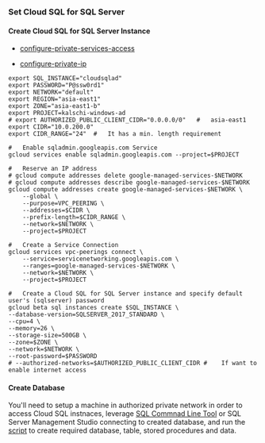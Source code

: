 ### Set Cloud SQL for SQL Server

####    Create Cloud SQL for SQL Server Instance

* [configure-private-services-access](https://cloud.google.com/sql/docs/sqlserver/configure-private-services-access?hl=zh-TW)

* [configure-private-ip](https://cloud.google.com/sql/docs/sqlserver/configure-private-ip?hl=zh-TW)

```shell
export SQL_INSTANCE="cloudsqlad"
export PASSWORD="P@ssw0rd1"
export NETWORK="default"
export REGION="asia-east1"
export ZONE="asia-east1-b"
export PROJECT=kalschi-windows-ad
# export AUTHORIZED_PUBLIC_CLIENT_CIDR="0.0.0.0/0"   #   asia-east1
export CIDR="10.0.200.0"
export CIDR_RANGE="24"  #   It has a min. length requirement

#   Enable sqladmin.googleapis.com Service
gcloud services enable sqladmin.googleapis.com --project=$PROJECT

#   Reserve an IP address
# gcloud compute addresses delete google-managed-services-$NETWORK
# gcloud compute addresses describe google-managed-services-$NETWORK
gcloud compute addresses create google-managed-services-$NETWORK \
    --global \
    --purpose=VPC_PEERING \
    --addresses=$CIDR \
    --prefix-length=$CIDR_RANGE \
    --network=$NETWORK \
    --project=$PROJECT

#   Create a Service Connection
gcloud services vpc-peerings connect \
    --service=servicenetworking.googleapis.com \
    --ranges=google-managed-services-$NETWORK \
    --network=$NETWORK \
    --project=$PROJECT

#   Create a Cloud SQL for SQL Server instance and specify default user's (sqlserver) password
gcloud beta sql instances create $SQL_INSTANCE \
--database-version=SQLSERVER_2017_STANDARD \
--cpu=4 \
--memory=26 \
--storage-size=500GB \
--zone=$ZONE \
--network=$NETWORK \
--root-password=$PASSWORD 
# --authorized-networks=$AUTHORIZED_PUBLIC_CLIENT_CIDR #    If want to enable internet access
```

####    Create Database

You'll need to setup a machine in authorized private network in order to access Cloud SQL instnaces, leverage [SQL Commnad Line Tool](https://docs.microsoft.com/zh-tw/sql/linux/sql-server-linux-setup-tools?view=sql-server-ver15) or SQL Server Management Studio connecting to created database, and run the [script](./assets/setup-database.sql) to create required database, table, stored procedures and data.